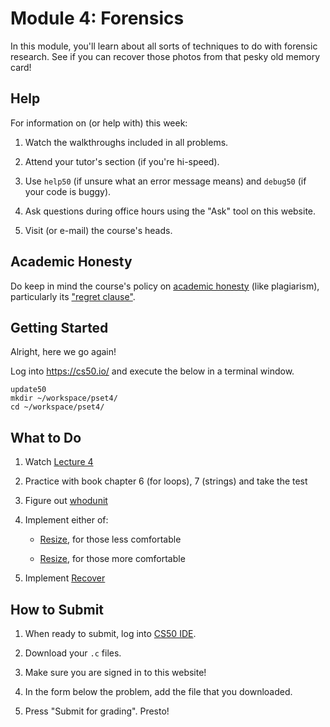 # Module 4: Forensics

In this module, you'll learn about all sorts of techniques to do with forensic research. See if you can recover those photos from that pesky old memory card!

## Help

For information on (or help with) this week:

1. Watch the walkthroughs included in all problems.

2. Attend your tutor's section (if you're hi-speed).

3. Use `help50` (if unsure what an error message means) and `debug50` (if your code is buggy).

4. Ask questions during office hours using the "Ask" tool on this website.

5. Visit (or e-mail) the course's heads.

## Academic Honesty

Do keep in mind the course's policy on [academic honesty](/syllabus#academic_honesty) (like plagiarism), particularly its ["regret clause"](/syllabus#regret).

## Getting Started

Alright, here we go again!

Log into <https://cs50.io/> and execute the below in a terminal window.

    update50
    mkdir ~/workspace/pset4/
    cd ~/workspace/pset4/

## What to Do

1. Watch [Lecture 4](/lectures/lecture-4)

2. Practice with book chapter 6 (for loops), 7 (strings) and take the test

3. Figure out [whodunit](/problems/whodunit)

4. Implement either of:

    - [Resize](/problems/resize-less), for those less comfortable

    - [Resize](/problems/resize-more), for those more comfortable

5. Implement [Recover](/problems/recover)

## How to Submit

1. When ready to submit, log into [CS50 IDE](https://cs50.io/).

2. Download your `.c` files.

3. Make sure you are signed in to this website!

4. In the form below the problem, add the file that you downloaded.

5. Press "Submit for grading". Presto!
